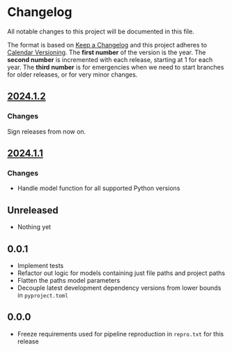 <!--
Do *NOT* add changelog entries here!

This changelog is managed by towncrier and is compiled at release time.

See https://github.com/python-attrs/attrs/blob/main/.github/CONTRIBUTING.md#changelog for details.
-->

# Changelog

All notable changes to this project will be documented in this file.

The format is based on [Keep a Changelog](https://keepachangelog.com/en/1.1.0/) and this project adheres to [Calendar Versioning](https://calver.org/). The **first number** of the version is the year. The **second number** is incremented with each release, starting at 1 for each year. The **third number** is for emergencies when we need to start branches for older releases, or for very minor changes.

<!-- towncrier release notes start -->

## [2024.1.2](https://github.com/softboiler/boilerdata/tree/2024.1.2)

### Changes

Sign releases from now on.

## [2024.1.1](https://github.com/softboiler/boilerdata/tree/2024.1.1)

### Changes

- Handle model function for all supported Python versions

## Unreleased

- Nothing yet

## 0.0.1

- Implement tests
- Refactor out logic for models containing just file paths and project paths
- Flatten the paths model parameters
- Decouple latest development dependency versions from lower bounds in `pyproject.toml`

## 0.0.0

- Freeze requirements used for pipeline reproduction in `repro.txt` for this release
